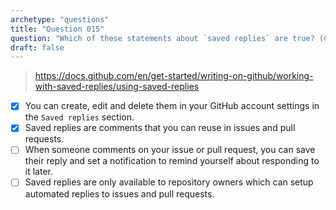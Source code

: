 ```yaml
---
archetype: "questions"
title: "Question 015"
question: "Which of these statements about `saved replies` are true? (Choose two.)"
draft: false
---
```



> https://docs.github.com/en/get-started/writing-on-github/working-with-saved-replies/using-saved-replies
- [x] You can create, edit and delete them in your GitHub account settings in the `Saved replies` section.
- [x] Saved replies are comments that you can reuse in issues and pull requests.
- [ ] When someone comments on your issue or pull request, you can save their reply and set a notification to remind yourself about responding to it later.
- [ ] Saved replies are only available to repository owners which can setup automated replies to issues and pull requests.
